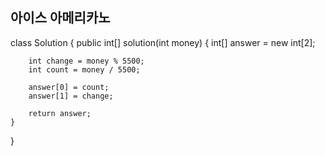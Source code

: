 ## 아이스 아메리카노

class Solution {
    public int[] solution(int money) {
        int[] answer = new int[2];
        
        int change = money % 5500;
        int count = money / 5500;
        
        answer[0] = count;
        answer[1] = change;
        
        return answer;
    }
}